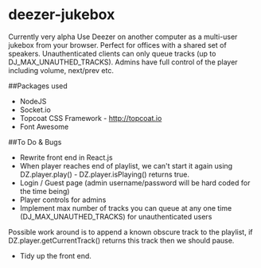 # deezer-jukebox
Currently very alpha
Use Deezer on another computer as a multi-user jukebox from your browser. Perfect for offices with a shared set of speakers.
Unauthenticated clients can only queue tracks (up to DJ_MAX_UNAUTHED_TRACKS).
Admins have full control of the player including volume, next/prev etc.

##Packages used
* NodeJS
* Socket.io
* Topcoat CSS Framework - http://topcoat.io
* Font Awesome

##To Do & Bugs
* Rewrite front end in React.js
* When player reaches end of playlist, we can't start it again using DZ.player.play() - DZ.player.isPlaying() returns true. 
* Login / Guest page (admin username/password will be hard coded for the time being)
* Player controls for admins
* Implement max number of tracks you can queue at any one time (DJ_MAX_UNAUTHED_TRACKS) for unauthenticated users

Possible work around is to append a known obscure track to the playlist, if DZ.player.getCurrentTrack() returns this track then we should pause.
* Tidy up the front end.